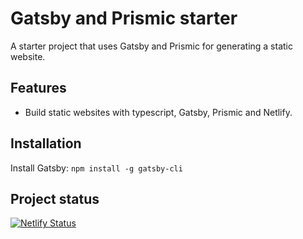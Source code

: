 # Gatsby and Prismic starter
A starter project that uses Gatsby and Prismic for generating a static website.

## Features
- Build static websites with typescript, Gatsby, Prismic and Netlify.

## Installation
Install Gatsby: `npm install -g gatsby-cli`

## Project status
[![Netlify Status](https://api.netlify.com/api/v1/badges/5b364caa-4fc3-4be9-b48e-90dbfd392960/deploy-status)](https://app.netlify.com/sites/hardcore-brattain-033f16/deploys)
